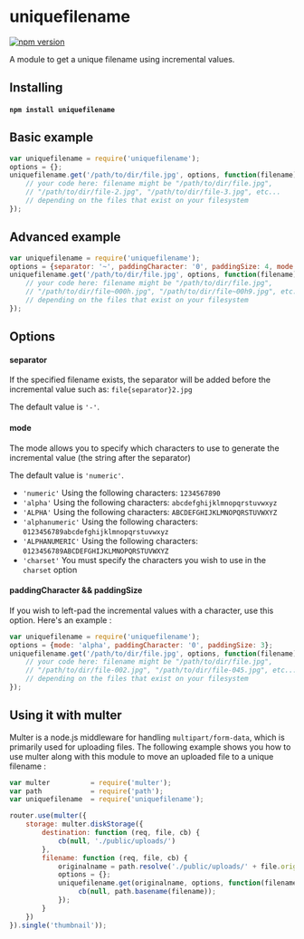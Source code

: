# uniquefilename

[![npm version](https://badge.fury.io/js/uniquefilename.svg)](http://badge.fury.io/js/uniquefilename)

A module to get a unique filename using incremental values.

## Installing

#### `npm install uniquefilename`


## Basic example

```javascript
var uniquefilename = require('uniquefilename');
options = {};
uniquefilename.get('/path/to/dir/file.jpg', options, function(filename) {
	// your code here: filename might be "/path/to/dir/file.jpg", 
	// "/path/to/dir/file-2.jpg", "/path/to/dir/file-3.jpg", etc...
	// depending on the files that exist on your filesystem
});
```

## Advanced example

```javascript
var uniquefilename = require('uniquefilename');
options = {separator: '~', paddingCharacter: '0', paddingSize: 4, mode: 'alphanumeric'};
uniquefilename.get('/path/to/dir/file.jpg', options, function(filename) {
	// your code here: filename might be "/path/to/dir/file.jpg", 
	// "/path/to/dir/file~000h.jpg", "/path/to/dir/file~00h9.jpg", etc...
	// depending on the files that exist on your filesystem
});
```

## Options

#### separator

If the specified filename exists, the separator will be added before the incremental value such as: `file{separator}2.jpg`

The default value is `'-'`.

#### mode

The mode allows you to specify which characters to use to generate the incremental value (the string after the separator)

The default value is `'numeric'`.

  - `'numeric'` Using the following characters: `1234567890`
  - `'alpha'` Using the following characters: `abcdefghijklmnopqrstuvwxyz`
  - `'ALPHA'` Using the following characters: `ABCDEFGHIJKLMNOPQRSTUVWXYZ`
  - `'alphanumeric'` Using the following characters: `0123456789abcdefghijklmnopqrstuvwxyz`
  - `'ALPHANUMERIC'` Using the following characters: `0123456789ABCDEFGHIJKLMNOPQRSTUVWXYZ`
  - `'charset'` You must specify the characters you wish to use in the `charset` option

#### paddingCharacter && paddingSize

If you wish to left-pad the incremental values with a character, use this option.
Here's an example :

```javascript
var uniquefilename = require('uniquefilename');
options = {mode: 'alpha', paddingCharacter: '0', paddingSize: 3};
uniquefilename.get('/path/to/dir/file.jpg', options, function(filename) {
	// your code here: filename might be "/path/to/dir/file.jpg", 
	// "/path/to/dir/file-002.jpg", "/path/to/dir/file-045.jpg", etc...
	// depending on the files that exist on your filesystem
});
```

## Using it with multer

Multer is a node.js middleware for handling `multipart/form-data`, which is primarily used for uploading files.
The following example shows you how to use multer along with this module to move an uploaded file to a unique filename :

```javascript
var multer 			= require('multer');
var path 			= require('path');
var uniquefilename 	= require('uniquefilename');

router.use(multer({
	storage: multer.diskStorage({
		destination: function (req, file, cb) {
			cb(null, './public/uploads/')
		},
		filename: function (req, file, cb) {
			originalname = path.resolve('./public/uploads/' + file.originalname);
			options = {};
			uniquefilename.get(originalname, options, function(filename) {
				 cb(null, path.basename(filename));
			});
		}
	})
}).single('thumbnail'));
```
